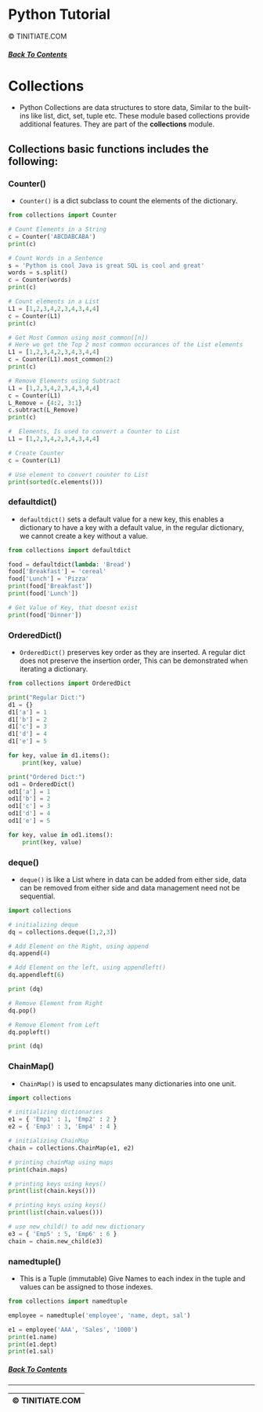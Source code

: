 # Python Tutorial
&copy; TINITIATE.COM

##### [Back To Contents](../../README.md)

# Collections
* Python Collections are data structures to store data, Similar to the built-ins like list, dict, set, tuple etc. These module based collections provide additional features. They are part of the **collections** module.

## Collections basic functions includes the following:
### Counter()
* `Counter()` is a dict subclass to count the elements of the dictionary.
```python
from collections import Counter

# Count Elements in a String
c = Counter('ABCDABCABA')
print(c)

# Count Words in a Sentence
s = 'Python is cool Java is great SQL is cool and great'
words = s.split()
c = Counter(words)
print(c)

# Count elements in a List
L1 = [1,2,3,4,2,3,4,3,4,4]
c = Counter(L1)
print(c)

# Get Most Common using most_common([n])
# Here we get the Top 2 most common occurances of the List elements
L1 = [1,2,3,4,2,3,4,3,4,4]
c = Counter(L1).most_common(2)
print(c)

# Remove Elements using Subtract
L1 = [1,2,3,4,2,3,4,3,4,4]
c = Counter(L1)
L_Remove = {4:2, 3:1}
c.subtract(L_Remove)
print(c)

#  Elements, Is used to convert a Counter to List
L1 = [1,2,3,4,2,3,4,3,4,4]

# Create Counter
c = Counter(L1)

# Use element to convert counter to List
print(sorted(c.elements()))
```
### defaultdict()
* `defaultdict()` sets a default value for a new key, this enables a dictionary to have  a key with a default value, in the regular dictionary, we cannot create a key without a value.
```python
from collections import defaultdict

food = defaultdict(lambda: 'Bread')
food['Breakfast'] = 'cereal'
food['Lunch'] = 'Pizza'
print(food['Breakfast'])
print(food['Lunch'])

# Get Value of Key, that doesnt exist
print(food['Dinner'])
```
### OrderedDict()
* `OrderedDict()` preserves key order as they are inserted. A regular dict does not preserve the insertion order, This can be demonstrated when iterating a dictionary.
```python
from collections import OrderedDict

print("Regular Dict:")
d1 = {}
d1['a'] = 1
d1['b'] = 2
d1['c'] = 3
d1['d'] = 4
d1['e'] = 5

for key, value in d1.items():
    print(key, value)

print("Ordered Dict:")
od1 = OrderedDict()
od1['a'] = 1
od1['b'] = 2
od1['c'] = 3
od1['d'] = 4
od1['e'] = 5

for key, value in od1.items():
    print(key, value)
```
### deque()
* `deque()` is like a List where in data can be added from either side, data can be removed from either side and data management need not be sequential.
```python
import collections

# initializing deque
dq = collections.deque([1,2,3])

# Add Element on the Right, using append
dq.append(4)

# Add Element on the left, using appendleft()
dq.appendleft(6)

print (dq)

# Remove Element from Right
dq.pop()

# Remove Element from Left
dq.popleft()

print (dq)
```
### ChainMap()
* `ChainMap()` is used to encapsulates many dictionaries into one unit.
```python
import collections

# initializing dictionaries
e1 = { 'Emp1' : 1, 'Emp2' : 2 }
e2 = { 'Emp3' : 3, 'Emp4' : 4 }

# initializing ChainMap
chain = collections.ChainMap(e1, e2)

# printing chainMap using maps
print(chain.maps)

# printing keys using keys()
print(list(chain.keys()))

# printing keys using keys()
print(list(chain.values()))

# use new_child() to add new dictionary
e3 = { 'Emp5' : 5, 'Emp6' : 6 }
chain = chain.new_child(e3)
```
### namedtuple()
* This is a Tuple (immutable) Give Names to each index in the tuple and values can be assigned to those indexes.
```python
from collections import namedtuple

employee = namedtuple('employee', 'name, dept, sal')

e1 = employee('AAA', 'Sales', '1000')
print(e1.name)
print(e1.dept)
print(e1.sal)
```

##### [Back To Contents](../../README.md)
***
| &copy; TINITIATE.COM |
|----------------------|